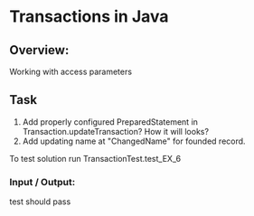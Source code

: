 # Transactions in Java

## Overview:

Working with access parameters

## Task

1. Add properly configured PreparedStatement in Transaction.updateTransaction? How it will looks?
2. Add updating name at "ChangedName" for founded record.

To test solution run TransactionTest.test_EX_6

### Input / Output:

test should pass
